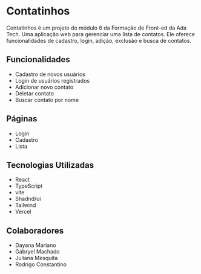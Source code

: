 # Contatinhos 

Contatinhos é um projeto do módulo 6 da Formação de Front-ed da Ada Tech. Uma aplicação web para gerenciar uma lista de contatos. Ele oferece funcionalidades de cadastro, login, adição, exclusão e busca de contatos.

## Funcionalidades

- Cadastro de novos usuários
- Login de usuários registrados
- Adicionar novo contato
- Deletar contato
- Buscar contato por nome

## Páginas
- Login
- Cadastro
- Lista

## Tecnologias Utilizadas

- React
- TypeScript
- vite
- Shadnd/ui
- Tailwind
- Vercel

## Colaboradores
- Dayana Mariano
- Gabryel Machado
- Juliana Mesquita
- Rodrigo Constantino

